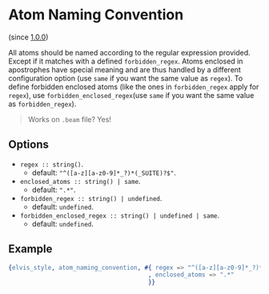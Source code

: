 # Atom Naming Convention

(since [1.0.0](https://github.com/inaka/elvis_core/releases/tag/1.0.0))

All atoms should be named according to the regular expression provided.
Except if it matches with a defined `forbidden_regex`.
Atoms enclosed in apostrophes have special meaning and are thus handled
by a different configuration option (use `same` if you want the same value as `regex`).
To define forbidden enclosed atoms (like the ones in `forbidden_regex` apply for `regex`),
use `forbidden_enclosed_regex`(use `same` if you want the same value as `forbidden_regex`).

> Works on `.beam` file? Yes!

## Options

- `regex :: string()`.
  - default: `"^([a-z][a-z0-9]*_?)*(_SUITE)?$"`.
- `enclosed_atoms :: string() | same`.
  - default: `".*"`.
- `forbidden_regex :: string() | undefined`.
  - default: `undefined`.
- `forbidden_enclosed_regex :: string() | undefined | same`.
  - default: `undefined`.

## Example

```erlang
{elvis_style, atom_naming_convention, #{ regex => "^([a-z][a-z0-9]*_?)*(_SUITE)?$"
                                       , enclosed_atoms => ".*"
                                       }}
```
